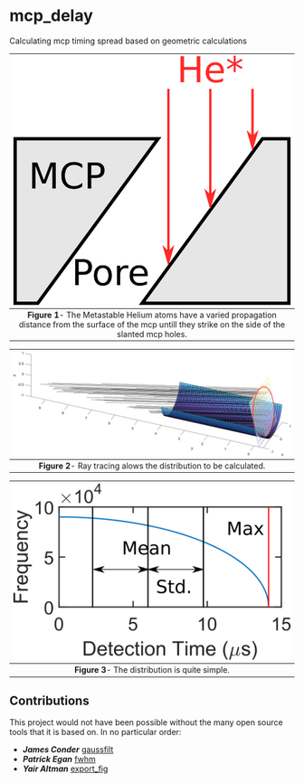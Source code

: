 # mcp_delay
Calculating mcp timing spread based on geometric calculations

| ![Schematic](/figs/mcp_delay_schematic.png) | 
|:--:| 
 **Figure 1**- The Metastable Helium atoms have a varied propagation distance from the surface of the mcp untill they strike on the side of the slanted mcp holes. |
 
| ![Ray Tracing](/figs/ray_diagram.png) | 
|:--:| 
 **Figure 2**- Ray tracing alows the distribution to be calculated. |

| ![Ray Tracing](/figs/mcp_delay_dist.png) | 
|:--:| 
 **Figure 3**- The distribution is quite simple. |
 



## Contributions  
This project would not have been possible without the many open source tools that it is based on. In no particular order: 

* ***James Conder*** [gaussfilt](https://au.mathworks.com/matlabcentral/fileexchange/43182-gaussfilt-t-z-sigma)
* ***Patrick Egan*** [fwhm](https://au.mathworks.com/matlabcentral/fileexchange/10590-fwhm)
* ***Yair Altman*** [export_fig](https://github.com/altmany/export_fig)
